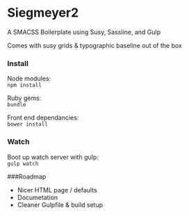 Siegmeyer2
==========

A SMACSS Boilerplate using Susy, Sassline, and Gulp

Comes with susy grids & typographic baseline out of the box


### Install
Node modules:     
`npm install`      

Ruby gems:         
`bundle`   


Front end dependancies:       
`bower install`        


### Watch      
 
Boot up watch server with gulp:        
`gulp watch`    


###Roadmap      

- Nicer HTML page / defaults
- Documetation
- Cleaner Gulpfile & build setup
